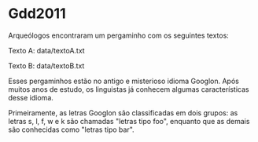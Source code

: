 Gdd2011
=======

Arqueólogos encontraram um pergaminho com os seguintes textos:


Texto A: data/textoA.txt

Texto B: data/textoB.txt


Esses pergaminhos estão no antigo e misterioso idioma Googlon. Após muitos anos de estudo, os linguistas já conhecem algumas características desse idioma.

Primeiramente, as letras Googlon são classificadas em dois grupos: as letras s, l, f, w e k são chamadas "letras tipo foo", enquanto que as demais são conhecidas como "letras tipo bar".

